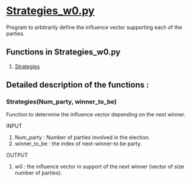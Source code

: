 # [Strategies_w0.py](#Strategies-w0)

Program to arbitrarily define the influence vector supporting each of the parties. 

## Functions in Strategies_w0.py

1. [Strategies](#strategies)

<a id ="Strategies-w0"></a>
## Detailed description of the functions :

<a id ="strategies"></a>
### Strategies(Num_party, winner_to_be)

Function to determine the influence vector depending on the next winner.

INPUT

1. Num_party : Number of parties involved in the election.
2. winner_to_be : the index of next-winner-to be party.

OUTPUT

1. w0 : the influence vector in support of the next winner (vector of size number of parties).